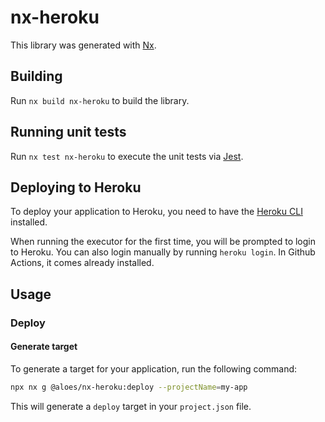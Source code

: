 # nx-heroku

This library was generated with [Nx](https://nx.dev).

## Building

Run `nx build nx-heroku` to build the library.

## Running unit tests

Run `nx test nx-heroku` to execute the unit tests via [Jest](https://jestjs.io).

## Deploying to Heroku

To deploy your application to Heroku, you need to have the [Heroku CLI](https://devcenter.heroku.com/articles/heroku-cli) installed.

When running the executor for the first time, you will be prompted to login to Heroku. You can also login manually by running `heroku login`.
In Github Actions, it comes already installed.

## Usage

### Deploy

#### Generate target

To generate a target for your application, run the following command:

```bash
npx nx g @aloes/nx-heroku:deploy --projectName=my-app
```

This will generate a `deploy` target in your `project.json` file.
